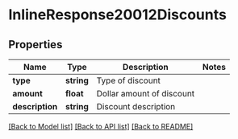 # InlineResponse20012Discounts

## Properties
Name | Type | Description | Notes
------------ | ------------- | ------------- | -------------
**type** | **string** | Type of discount | 
**amount** | **float** | Dollar amount of discount | 
**description** | **string** | Discount description | 

[[Back to Model list]](../README.md#documentation-for-models) [[Back to API list]](../README.md#documentation-for-api-endpoints) [[Back to README]](../README.md)


